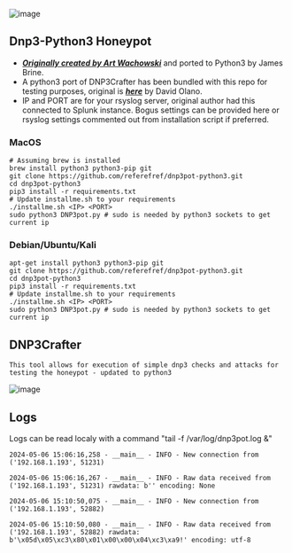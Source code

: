 ![image](https://github.com/referefref/dnp3pot-python3/assets/56499429/554cb2e0-26b3-4072-8f8a-39e592039f55)


## Dnp3-Python3 Honeypot
- [***Originally created by Art Wachowski***](https://github.com/ArtWachowski/dnp3pot) and ported to Python3 by James Brine.
- A python3 port of DNP3Crafter has been bundled with this repo for testing purposes, original is [***here***](https://github.com/hpcn-uam/DNP3Crafter) by David Olano.
- IP and PORT are for your rsyslog server, original author had this connected to Splunk instance. Bogus settings can be provided here or rsyslog settings commented out from installation script if preferred.

### MacOS
```
# Assuming brew is installed
brew install python3 python3-pip git
git clone https://github.com/referefref/dnp3pot-python3.git
cd dnp3pot-python3
pip3 install -r requirements.txt
# Update installme.sh to your requirements
./installme.sh <IP> <PORT>
sudo python3 DNP3pot.py # sudo is needed by python3 sockets to get current ip
```

### Debian/Ubuntu/Kali
```
apt-get install python3 python3-pip git
git clone https://github.com/referefref/dnp3pot-python3.git
cd dnp3pot-python3
pip3 install -r requirements.txt
# Update installme.sh to your requirements
./installme.sh <IP> <PORT>
sudo python3 DNP3pot.py # sudo is needed by python3 sockets to get current ip
```

## DNP3Crafter
``` This tool allows for execution of simple dnp3 checks and attacks for testing the honeypot - updated to python3 ```

![image](https://github.com/referefref/dnp3pot-python3/assets/56499429/7db23115-482d-4eab-a153-2e6e902d01b7)


## Logs
Logs can be read localy with a command "tail -f /var/log/dnp3pot.log &"
```
2024-05-06 15:06:16,258 - __main__ - INFO - New connection from ('192.168.1.193', 51231)

2024-05-06 15:06:16,267 - __main__ - INFO - Raw data received from ('192.168.1.193', 51231) rawdata: b'' encoding: None

2024-05-06 15:10:50,075 - __main__ - INFO - New connection from ('192.168.1.193', 52882)

2024-05-06 15:10:50,080 - __main__ - INFO - Raw data received from ('192.168.1.193', 52882) rawdata: b'\x05d\x05\xc3\x80\x01\x00\x00\x04\xc3\xa9!' encoding: utf-8
```

